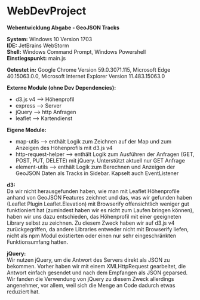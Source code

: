 # WebDevProject

**Webentwicklung Abgabe - GeoJSON Tracks**

**System:** Windows 10 Version 1703   
**IDE:** JetBrains WebStorm   
**Shell:** Windows Command Prompt, Windows Powershell   
**Einstiegspunkt:** main.js   

**Getestet in:** Google Chrome Version 59.0.3071.115, Microsoft Edge 40.15063.0.0, Microsoft Internet Explorer Version 11.483.15063.0   

**Externe Module (ohne Dev Dependencies):**   
 * d3.js v4 --> Höhenprofil   
 * express --> Server    
 * jQuery --> http Anfragen   
 * leaflet --> Kartendienst   
 
 **Eigene Module:**   
 * map-utils --> enthält Logik zum Zeichnen auf der Map und zum Anzeigen des Höhenprofils mit d3.js v4    
 * http-request-helper --> enthält Logik zum Ausführen der Anfragen (GET, POST, PUT, DELETE) mit jQuery. Unterstützt aktuell nur GET Anfrage    
 * element-utils --> enthält Logik zum Berechnen und Anzeigen der GeoJSON Daten als Tracks in Sidebar. Kapselt auch EventListener   

**d3:**   
Da wir nicht herausgefunden haben, wie man mit Leaflet Höhenprofile anhand von GeoJSON Features zeichnet und das, was wir gefunden haben (Leaflet Plugin Leaflet.Elevation) mit Browserify offensichtlich weniger gut funktioniert hat (zumindest haben wir es nicht zum Laufen bringen können), haben wir uns dazu entschieden, das Höhenprofil mit einer geeigneten Library selbst zu zeichnen. Zu diesem Zweck haben wir auf d3.js v4 zurückgegriffen, da andere Libraries entweder nicht mit Browserify liefen, nicht als npm Modul existierten oder einen nur sehr eingeschränkten Funktionsumfang hatten.   

**jQuery:**   
Wir nutzen jQuery, um die Antwort des Servers direkt als JSON zu bekommen. Vorher haben wir mit einem XMLHttpRequest gearbeitet, die Antwort einfach gesendet und nach dem Empfangen als JSON geparsed. Wir fanden die Verwendung von jQuery zu diesem Zweck allerdings angenehmer, vor allem, weil sich die Menge an Code dadurch etwas reduziert hat.
